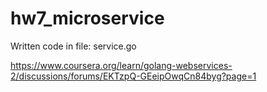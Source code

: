 # hw7_microservice

Written code in file: service.go

https://www.coursera.org/learn/golang-webservices-2/discussions/forums/EKTzpQ-GEeipOwqCn84byg?page=1
